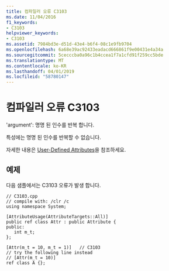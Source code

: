 ```yaml
---
title: 컴파일러 오류 C3103
ms.date: 11/04/2016
f1_keywords:
- C3103
helpviewer_keywords:
- C3103
ms.assetid: 7984bd3e-d51d-43e4-b6f4-08c1e9fb9704
ms.openlocfilehash: 6a68e39ac92433eadacd666861f9e00431e4a34a
ms.sourcegitcommit: 5cecccba0a96c1b4ccea1f7a1cfd91f259cc5bde
ms.translationtype: MT
ms.contentlocale: ko-KR
ms.lasthandoff: 04/01/2019
ms.locfileid: "58780147"
---
```

# <a name="compiler-error-c3103"></a>컴파일러 오류 C3103

'argument': 명명 된 인수를 반복 합니다.

특성에는 명명 된 인수를 반복할 수 없습니다.

자세한 내용은 [User-Defined Attributes](../../extensions/user-defined-attributes-cpp-component-extensions.md)을 참조하세요.

## <a name="example"></a>예제

다음 샘플에서는 C3103 오류가 발생 합니다.

```
// C3103.cpp
// compile with: /clr /c
using namespace System;

[AttributeUsage(AttributeTargets::All)]
public ref class Attr : public Attribute {
public:
   int m_t;
};

[Attr(m_t = 10, m_t = 1)]   // C3103
// try the following line instead
// [Attr(m_t = 10)]
ref class A {};
```